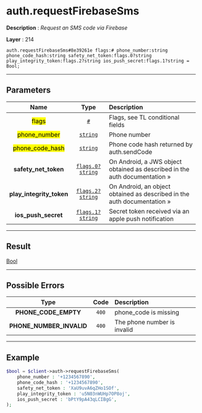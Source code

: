 # auth.requestFirebaseSms

**Description** : *Request an SMS code via Firebase*

**Layer** : 214

```tl
auth.requestFirebaseSms#8e39261e flags:# phone_number:string phone_code_hash:string safety_net_token:flags.0?string play_integrity_token:flags.2?string ios_push_secret:flags.1?string = Bool;
```

---

## Parameters

| Name | Type | Description |
| :---: | :---: | :--- |
| <mark>flags</mark> | [`#`](type/#) | Flags, see TL conditional fields |
| <mark>phone_number</mark> | [`string`](type/string) | Phone number |
| <mark>phone_code_hash</mark> | [`string`](type/string) | Phone code hash returned by auth.sendCode |
| **safety_net_token** | [`flags.0?string`](type/string) | On Android, a JWS object obtained as described in the auth documentation » |
| **play_integrity_token** | [`flags.2?string`](type/string) | On Android, an object obtained as described in the auth documentation » |
| **ios_push_secret** | [`flags.1?string`](type/string) | Secret token received via an apple push notification |

---

## Result

[Bool](type/Bool)

---

## Possible Errors

| Type | Code | Description |
| :---: | :---: | :--- |
| **PHONE_CODE_EMPTY** | `400` | phone_code is missing |
| **PHONE_NUMBER_INVALID** | `400` | The phone number is invalid |

---

## Example

```php
$bool = $client->auth->requestFirebaseSms(
	phone_number : '+1234567890',
	phone_code_hash : '+1234567890',
	safety_net_token : 'XaU9uvA6qZHo1SOf',
	play_integrity_token : 'u5N03nWUHp7OP8oj',
	ios_push_secret : 'bPtY9pA43qLCIBgG',
);
```
